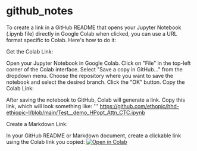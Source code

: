 # github_notes
To create a link in a GitHub README that opens your Jupyter Notebook (.ipynb file) directly in Google Colab when clicked, you can use a URL format specific to Colab. Here's how to do it:

Get the Colab Link:

Open your Jupyter Notebook in Google Colab.
Click on "File" in the top-left corner of the Colab interface.
Select "Save a copy in GitHub..." from the dropdown menu.
Choose the repository where you want to save the notebook and select the desired branch.
Click the "OK" button.
Copy the Colab Link:

After saving the notebook to GitHub, Colab will generate a link. Copy this link, which will look something like:
''' https://github.com/ethopic/hhd-ethiopic-I/blob/main/Test__demo_HPopt_Attn_CTC.ipynb

Create a Markdown Link:

In your GitHub README or Markdown document, create a clickable link using the Colab link you copied:
[![Open in Colab](https://colab.research.google.com/assets/colab-badge.svg)](https://github.com/ethopic/hhd-ethiopic-I/blob/main/Test__demo_HPopt_Attn_CTC.ipynb)
